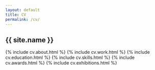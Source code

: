 ```yaml
---
layout: default
title: CV
permalink: /cv/
---
```


<article class="pa3 pb5 pa5-ns dn db-ns">
  <h1 class="f2 f-subheadline-ns mt0 mb4">{{ site.name }}</h1>
</article>

<article class="">
  {% include cv.about.html %}
  {% include cv.work.html %}
  {% include cv.education.html %}
  {% include cv.skills.html %}
  {% include cv.awards.html %}
  {% include cv.exhibitions.html %}
</article>
